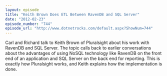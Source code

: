 ```yaml
---
layout: episode
title: "Keith Brown Does ETL Between RavenDB and SQL Server"
date: "2012-02-23"
episode_number: "744"
episode_url: "http://www.dotnetrocks.com/default.aspx?ShowNum=744"
---
```


Carl and Richard talk to Keith Brown of Pluralsight about his work with RavenDB and SQL Server. The topic calls back to earlier conversations about the advantages of using NoSQL technology like RavenDB on the front end of an application and SQL Server on the back end for reporting. This is exactly how Pluralsight works, and Keith explains how the implementation is done.
